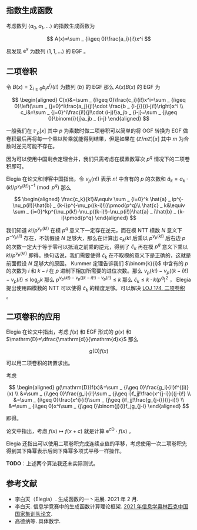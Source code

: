 ## 指数生成函数

考虑数列 $\langle a_0,a_1,\dots \rangle$ 的指数生成函数为

$$
A(x)=\sum _ {i\geq 0}\frac{a_i}{i!}x^i
$$

易发现 $\mathrm{e}^x$ 为数列 $\langle 1,1,\dots \rangle$ 的 EGF 。

## 二项卷积

令 $B(x)=\sum _ {i\geq 0}b_ix^i/(i!)$ 为数列 $\langle b\rangle$ 的 EGF 那么 $A(x)B(x)$ 的 EGF 为

$$
\begin{aligned}
C(x)&=\sum _ {i\geq 0}\frac{c_i}{i!}x^i=\sum _ {i\geq 0}\left(\sum _ {j=0}^i\frac{a_j}{j!}\cdot \frac{b _ {i-j}}{(i-j)!}\right)x^i \\
c_i&=\sum _ {j=0}^i\frac{i!}{j!\cdot (i-j)!}a_jb _ {i-j}=\sum _ {j\geq 0}\binom{i}{j}a_jb _ {i-j}
\end{aligned}
$$

一般我们在 $\mathbb{F} _ p\lbrack x\rbrack$ 其中 $p$ 为素数时做二项卷积可以简单的将 OGF 转换为 EGF 做卷积最后再将每一个乘以阶乘就能得到结果，但是如果在 $(\mathbb{Z}/m\mathbb{Z})\lbrack x\rbrack$ 其中 $m$ 为合数时逆元可能不存在。

因为可以使用中国剩余定理合并，我们只需考虑在模素数幂次 $p^q$ 情况下的二项卷积即可。

Elegia 在论文和博客中国指出，令 $\nu_p(n!)$ 表示 $n!$ 中含有的 $p$ 的次数和 $\hat{a}_k=a_k\cdot (k!/p^{\nu_p(k!)})^{-1}\pmod{p^q}$ 那么

$$
\begin{aligned}
\frac{c_k}{k!}&\equiv \sum _ {i=0}^k \hat{a} _ ip^{-\nu_p(i!)}\hat{b} _ {k-i}p^{-\nu_p((k-i)!)}\pmod{p^q}\\
\hat{c} _ k&\equiv \sum _ {i=0}^kp^{\nu_p(k!)-\nu_p((k-i)!)-\nu_p(i!)}\hat{a} _ i\hat{b} _ {k-i}\pmod{p^q}
\end{aligned}
$$

我们知道 $k!/p^{\nu_p(k!)}$ 在模 $p^q$ 意义下一定存在逆元，而在模 NTT 模数 $N$ 意义下 $p^{-\nu_p(i!)}$ 存在，不妨假设 $N$ 足够大，那么在计算出 $c_k/k!$ 后乘以 $p^{\nu_p(k!)}$ 后右边 $p$ 的次数一定大于等于零可以抵消之前乘的逆元，得到了 $\hat{c} _ k$ 再在模 $p^q$ 意义下乘以 $k!/p^{\nu_p(k!)}$ 即得。换句话说，我们需要使得 $\hat{c} _ k$ 在不取模的意义下是正确的，这就是前面假设 $N$ 足够大的原因。 Kummer 定理告诉我们 $\binom{k}{i}$ 中含有的 $p$ 的次数为 $i$ 和 $k-i$ 在 $p$ 进制下相加所需要的进位次数。那么 $\nu_p(k!)-\nu_p((k-i)!)-\nu_p(i!)\leq \log_pk$ 那么 $p^{\nu_p(k!)-\nu_p((k-i)!)-\nu_p(i!)}\leq k$ 那么 $\hat{c} _ k\leq k\cdot k(p^q)^2$ ， Elegia 提出使用四模数的 NTT 可以使得 $\hat{c} _ k$ 的精度足够。可以解决 [LOJ 174. 二项卷积](https://loj.ac/p/174) 。

## 二项卷积的应用

Elegia 在论文中指出，考虑 $f(x)$ 和 EGF 形式的 $g(x)$ 和 $\mathrm{D}=\dfrac{\mathrm{d}}{\mathrm{d}x}$ 那么

$$
g(\mathrm{D})f(x)
$$

可以用二项卷积的转置求出。

考虑

$$
\begin{aligned}
g(\mathrm{D})f(x)&=\sum _ {i\geq 0}\frac{g_i}{i!}f^{(i)}(x) \\
&=\sum _ {i\geq 0}\frac{g_i}{i!}\sum _ {j\geq i}f_jj!\frac{x^{j-i}}{(j-i)!} \\
&=\sum _ {i\geq 0}\frac{x^i}{i!}\sum _ {j\geq i}f_jj!\frac{g_{j-i}}{(j-i)!} \\
&=\sum _ {i\geq 0}x^i\sum _ {j\geq i}\binom{j}{i}f_jg_{j-i}
\end{aligned}
$$

即得。

论文中指出，考虑 $f(x)\mapsto f(x+c)$ 就是计算 $\mathrm{e}^{c\mathrm{D}}\cdot f(x)$ 。

Elegia 还指出可以使用二项卷积完成连续点值的平移，考虑使用一次二项卷积先得到其下降幂表示后同下降幂多项式平移一样操作。

**TODO**：上述两个算法我还未实际测试。

## 参考文献

- 李⽩天（Elegia）. ⽣成函数的⼀⼂进展. 2021 年 2 月.
- 李⽩天. 信息学竞赛中的生成函数计算理论框架. [2021 年信息学奥林匹克中国国家集训队论文](https://github.com/OI-wiki/libs/tree/master/%E9%9B%86%E8%AE%AD%E9%98%9F%E5%8E%86%E5%B9%B4%E8%AE%BA%E6%96%87).
- 高德纳等. 具体数学.